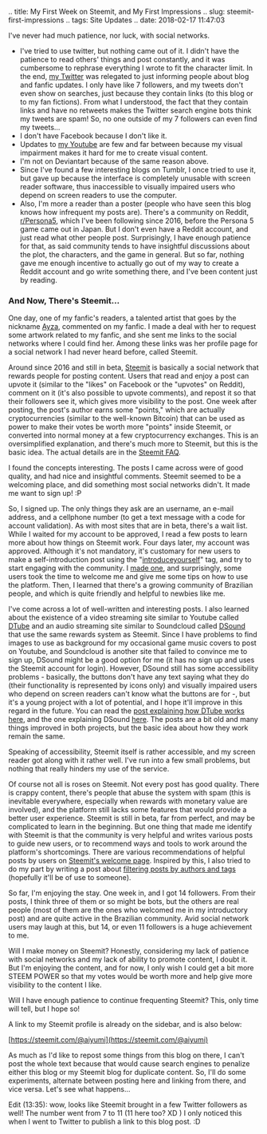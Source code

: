 .. title: My First Week on Steemit, and My First Impressions
.. slug: steemit-first-impressions
.. tags: Site Updates
.. date: 2018-02-17 11:47:03

I've never had much patience, nor luck, with social networks.

* I've tried to use twitter, but nothing came out of it. I didn't have the patience to read others' things and post constantly, and it was cumbersome to rephrase everything I wrote to fit the character limit. In the end, [my Twitter][twitter_en] was relegated to just informing people about blog and fanfic updates. <!--teaser_end--> I only have like 7 followers, and my tweets don't even show on searches, just because they contain links (to this blog or to my fan fictions). From what I understood, the fact that they contain links and have no retweets makes the Twitter search engine bots think my tweets are spam! So, no one outside of my 7 followers can even find my tweets...
* I don't have Facebook because I don't like it.
* Updates to [my Youtube][yt] are few and far between because my visual impairment makes it hard for me to create visual content.
* I'm not on Deviantart because of the same reason above.
* Since I've found a few interesting blogs on Tumblr, I once tried to use it, but gave up because the interface is completely unusable with screen reader software, thus inaccessible to visually impaired users who depend on screen readers to use the computer.
* Also, I'm more a reader than a poster (people who have seen this blog knows how infrequent my posts are). There's a community on Reddit, [r/Persona5][rp5], which I've been following since 2016, before the Persona 5 game came out in Japan. But I don't even have a Reddit account, and just read what other people post. Surprisingly, I have enough patience for that, as said community tends to have insightful discussions about the plot, the characters, and the game in general. But so far, nothing gave me enough incentive to actually go out of my way to create a Reddit account and go write something there, and I've been content just by reading.


### And Now, There's Steemit...

One day, one of my fanfic's readers, a talented artist that goes by the nickname [Ayza][ayzachan], commented on my fanfic. I made a deal with her to request some artwork related to my fanfic, and she sent me links to the social networks where I could find her. Among these links was her profile page for a social network I had never heard before, called Steemit.

Around since 2016 and still in beta, [Steemit][steemithp] is basically a social network that rewards people for posting content. Users that read and enjoy a post can upvote it (similar to the "likes" on Facebook or the "upvotes" on Reddit), comment on it (it's also possible to upvote comments), and repost it so that their followers see it, which gives more visibility to the post. One week after posting, the post's author earns some "points," which are actually cryptocurrencies (similar to the well-known Bitcoin) that can be used as power to make their votes be worth more "points" inside Steemit, or converted into normal money at a few cryptocurrency exchanges. This is an oversimplified explanation, and there's much more to Steemit, but this is the basic idea. The actual details are in the [Steemit FAQ][steemitfaq].

I found the concepts interesting. The posts I came across were of good quality, and had nice and insightful comments. Steemit seemed to be a welcoming place, and did something most social networks didn't. It made me want to sign up! :P

So, I signed up. The only things they ask are an username, an e-mail address, and a cellphone number (to get a text message with a code for account validation). As with most sites that are in beta, there's a wait list. While I waited for my account to be approved, I read a few posts to learn more about how things on Steemit work. Four days later, my account was approved. Although it's not mandatory, it's customary for new users to make a self-introduction post using the "[introduceyourself][introducetag]" tag, and try to start engaging with the community. I [made one][introducepost], and surprisingly, some users took the time to welcome me and give me some tips on how to use the platform. Then, I learned that there's a growing community of Brazilian people, and which is quite friendly and helpful to newbies like me.

I've come across a lot of well-written and interesting posts. I also learned about the existence of a video streaming site similar to Youtube called [DTube][dtubehp] and an audio streaming site similar to Soundcloud called [DSound][dsoundhp] that use the same rewards system as Steemit. Since I have problems to find images to use as background for my occasional game music covers to post on Youtube, and Soundcloud is another site that failed to convince me to sign up, DSound might be a good option for me (it has no sign up and uses the Steemit account for login). However, DSound still has some accessibility problems - basically, the buttons don't have any text saying what they do (their functionality is represented by icons only) and visually impaired users who depend on screen readers can't know what the buttons are for -, but it's a young project with a lot of potential, and I hope it'll improve in this regard in the future. You can read the [post explaining how DTube works here][dtubeintro], and the one explaining DSound [here][dsoundintro]. The posts are a bit old and many things improved in both projects, but the basic idea about how they work remain the same.

Speaking of accessibility, Steemit itself is rather accessible, and my screen reader got along with it rather well. I've run into a few small problems, but nothing that really hinders my use of the service.

Of course not all is roses on Steemit. Not every post has good quality. There is crappy content, there's people that abuse the system with spam (this is inevitable everywhere, especially when rewards with monetary value are involved), and the platform still lacks some features that would provide a better user experience. Steemit is still in beta, far from perfect, and may be complicated to learn in the beginning. But one thing that made me identify with Steemit is that the community is very helpful and writes various posts to guide new users, or to recommend ways and tools to work around the platform's shortcomings. There are various recommendations of helpful posts by users on [Steemit's welcome page][steemitwelcome]. Inspired by this, I also tried to do my part by writing a post about [filtering posts by authors and tags][tagpost] (hopefully it'll be of use to someone).

So far, I'm enjoying the stay. One week in, and I got 14 followers. From their posts, I think three of them or so might be bots, but the others are real people (most of them are the ones who welcomed me in my introductory post) and are quite active in the Brazilian community. Avid social network users may laugh at this, but 14, or even 11 followers is a huge achievement to me.

Will I make money on Steemit? Honestly, considering my lack of patience with social networks and my lack of ability to promote content, I doubt it. But I'm enjoying the content, and for now, I only wish I could get a bit more STEEM POWER so that my votes would be worth more and help give more visibility to the content I like.

Will I have enough patience to continue frequenting Steemit? This, only time will tell, but I hope so!

A link to my Steemit profile is already on the sidebar, and is also below:

[https://steemit.com/@aiyumi](https://steemit.com/@aiyumi)

As much as I'd like to repost some things from this blog on there, I can't post the whole text because that would cause search engines to penalize either this blog or my Steemit blog for duplicate content. So, I'll do some experiments, alternate between posting here and linking from there, and vice versa. Let's see what happens...

Edit (13:35): wow, looks like Steemit brought in a few Twitter followers as well! The number went from 7 to 11 (11 here too? XD ) I only noticed this when I went to Twitter to publish a link to this blog post. :D


[twitter_en]: https://mobile.twitter.com/aiyumi_en
[yt]: https://www.youtube.com/user/AiyumiBr
[rp5]: https://www.reddit.com/r/Persona5
[ayzachan]: https://ayza-chan.deviantart.com/
[steemithp]: https://steemit.com/
[steemitfaq]: https://steemit.com/faq.html
[introducetag]: https://steemit.com/trending/introduceyourself
[introducepost]: https://steemit.com/introduceyourself/@aiyumi/hello-from-brazil-ayza-introduced-me
[dtubeintro]: https://steemit.com/video/@heimindanger/introducing-dtube-a-decentralized-video-platform-using-steem-and-ipfs
[dsoundintro]: https://steemit.com/music/@prc/introducing-dsound-a-decentralized-sound-platform-using-steem-and-ipfs
[dtubehp]: https://d.tube/
[dsoundhp]: https://dsound.audio/
[steemitwelcome]: https://steemit.com/welcome
[tagpost]: https://steemit.com/steemit/@aiyumi/steemit-filtering-posts-by-authors-and-tags
